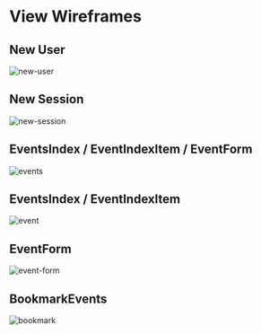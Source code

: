 # View Wireframes

## New User
![new-user]

## New Session
![new-session]

## EventsIndex / EventIndexItem / EventForm
![events]

## EventsIndex / EventIndexItem
![event]

## EventForm
![event-form]

## BookmarkEvents
![bookmark]

[new-user]: ./wireframes/new_user.png
[new-session]: ./wireframes/new_session.png
[events]: ./wireframes/root_events.png
[event]: ./wireframes/root_event.png
[bookmark]: ./wireframes/root_bookmark.png
[event-form]: ./wireframes/event_form.png
